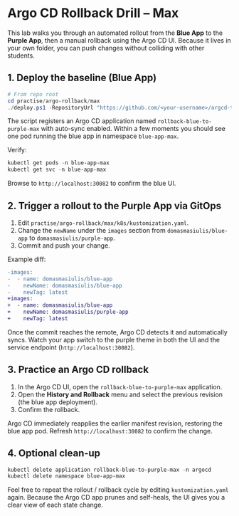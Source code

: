# Argo CD Rollback Drill – Max

This lab walks you through an automated rollout from the **Blue App** to the **Purple App**, then a manual rollback using the Argo CD UI. Because it lives in your own folder, you can push changes without colliding with other students.

## 1. Deploy the baseline (Blue App)

```powershell
# From repo root
cd practise/argo-rollback/max
./deploy.ps1 -RepositoryUrl "https://github.com/<your-username>/argcd-test" -Revision main
```

The script registers an Argo CD application named `rollback-blue-to-purple-max` with auto-sync enabled. Within a few moments you should see one pod running the blue app in namespace `blue-app-max`.

Verify:

```powershell
kubectl get pods -n blue-app-max
kubectl get svc -n blue-app-max
```

Browse to `http://localhost:30082` to confirm the blue UI.

## 2. Trigger a rollout to the Purple App via GitOps

1. Edit `practise/argo-rollback/max/k8s/kustomization.yaml`.
2. Change the `newName` under the `images` section from `domasmasiulis/blue-app` to `domasmasiulis/purple-app`.
3. Commit and push your change.

Example diff:

```diff
-images:
-  - name: domasmasiulis/blue-app
-    newName: domasmasiulis/blue-app
-    newTag: latest
+images:
+  - name: domasmasiulis/blue-app
+    newName: domasmasiulis/purple-app
+    newTag: latest
```

Once the commit reaches the remote, Argo CD detects it and automatically syncs. Watch your app switch to the purple theme in both the UI and the service endpoint (`http://localhost:30082`).

## 3. Practice an Argo CD rollback

1. In the Argo CD UI, open the `rollback-blue-to-purple-max` application.
2. Open the **History and Rollback** menu and select the previous revision (the blue app deployment).
3. Confirm the rollback.

Argo CD immediately reapplies the earlier manifest revision, restoring the blue app pod. Refresh `http://localhost:30082` to confirm the change.

## 4. Optional clean-up

```powershell
kubectl delete application rollback-blue-to-purple-max -n argocd
kubectl delete namespace blue-app-max
```

Feel free to repeat the rollout / rollback cycle by editing `kustomization.yaml` again. Because the Argo CD app prunes and self-heals, the UI gives you a clear view of each state change.
